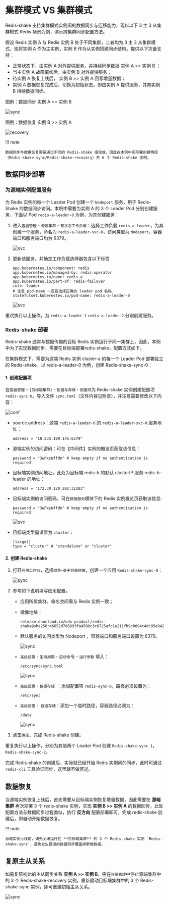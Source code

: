 # 集群模式 VS 集群模式

Redis-shake 支持集群模式实例间的数据同步与迁移能力，现以以下 3 主 3 从集群模式 Redis 场景为例，演示跨集群同步配置方法。

假设 Redis 实例 A 与 Redis 实例 B 处于不同集群，二者均为 3 主 3 从集群模式，现将实例 A 作为主实例，实例 B 作为从实例搭建同步结构，提供以下灾备支持：

- 正常状态下，由实例 A 对外提供服务，并持续同步数据  实例 A >> 实例 B ；
- 当主实例 A 故障离线后，由实例 B 对外提供服务；
- 待实例 A 恢复上线后， 实例 B >> 实例 A 回写增量数据；
- 实例 A 数据恢复完成后，切换为初始状态，即由实例 A 提供服务，并向实例 B 持续数据同步。

图例：数据同步 实例 A >> 实例 B

![sync](../images/sync01.png)

图例：数据恢复 实例 B >> 实例 A

![recovery](../images/sync02.png)



!!! note

    数据同步与数据恢复需要通过不同的 Redis-shake 组完成，因此在本例中实际要创建两组（Redis-shake-sync/Redis-shake-recovery）共 6 个 Redis-shake 实例。

## 数据同步部署

### 为源端实例配置服务

为 Redis 实例的每一个 Leader Pod 创建一个 `Nodeport` 服务，用于 Redis-Shake 的数据同步访问。本例中需要为实例 A 的 3 个 Leader Pod 分别创建服务，下面以 Pod `redis-a-leader-0` 为例，为其创建服务：

1. 进入`容器管理` - `源端集群` - `有状态工作负载`：选择工作负载 `redis-a-leader`，为其创建一个服务，命名为 `redis-a-leader-svc-0`，访问类型为 `Nodeport`，容器端口和服务端口均为 6379。

    ![svc](../images/sync03.png)

2. 更新该服务。并确定工作负载选择器包含以下标签
   
    ```shell
    app.kubernetes.io/component: redis
    app.kubernetes.io/managed-by: redis-operator
    app.kubernetes.io/name: redis-a
    app.kubernetes.io/part-of: redis-failover
    role: leader
    # 注意 pod-name 一定要选择正确的 leader pod 名称
    statefulset.kubernetes.io/pod-name: redis-a-leader-0
    ```

    ![svc](../images/sync04.png)

重试执行以上操作，为 `redis-a-leader-1` `redis-a-leader-2` 分别创建服务。

### Redis-shake 部署

Redis-shake 通常与数据传输的目标 Redis 实例运行于同一集群上，因此，本例中为了实现数据同步，需要在目标端部署redis-shake，配置方式如下。

在集群模式下，需要为源端 Redis 实例 cluster-a 的每一个 Leader Pod 部署独立的 Redis-shake。以 redis-a-leader-0  为例，创建 Redis-shake-sync-0：

#### 1. 创建配置项

在`容器管理` - `{目标端集群}` - `配置与存储` - `配置项`为 Redis-shake 实例创建配置项 `redis-sync-0`。导入文件 `sync.toml`（文件内容见附录），并注意需要修改以下内容：

![conf](../images/sync05.png)

- source.address：源端 `redis-a-leader-0` 的 `redis-a-leader-svc-0` 服务地址：

    ```shell
    address = "10.233.109.145:6379"
    ```
    
- 源端实例的访问密码：可在【中间件】实例的概览页获取该信息：

    ```shell
    password = "3wPxzWffdn" # keep empty if no authentication is required
    ```

- 目标端实例访问地址，此处为目标端 redis-b 的默认 clusterIP 服务 redis-b-leader  的地址：

    ```shell
    address = "172.30.120.202:32283"
    ```

- 目标端实例的访问密码，可在`数据服务`模块下的 Redis 实例概览页获取该信息:

    ```shell
    password = "3wPxzWffdn" # keep empty if no authentication is required
    ```

    ![svc](../images/sync06.png)

- 目标端类型需设置为 `cluster`：

    ```shell
    [target]
    type = "cluster" # "standalone" or "cluster"
    ```

#### 2. 创建 Redis-shake

1. 打开`应用工作台`，选择`向导`-`基于容器镜像`，创建一个应用 `Redis-shake-sync-0`：

    ![sync](../images/sync07.png)

2. 参考如下说明填写应用配置。
    
    - 应用所属集群、命名空间需与 Redis 实例一致；
    - 镜像地址：

        ```shell
        release.daocloud.io/ndx-product/redis-shake@sha256:46652d7d8893fa4508c3c6725afc1e211fb9cb894c4dc85e94287395a32fc3dc
        ```

    - 默认服务的访问类型为 Nodeport ，容器端口和服务端口设置为 6379。

        ![sync](../images/sync08.png)

    - `高级设置` - `生命周期`  - `启动命`令 - `运行参数` 填入：

        ```shell
        /etc/sync/sync.toml
        ```

        ![sync](../images/sync09.png)

    - `高级设置` - `数据存储 `：添加配置项 `redis-sync-0`，路径必须设置为：

        ```shell
        /etc/sync
        ```

    - `高级设置` -` 数据存储`：添加一个临时路径，容器路径必须为：

        ```shell
        /data
        ```

       ![sync](../images/sync10.png)

3. 点击`确定`，完成 Redis-shake 创建。

重复执行以上操作，分别为其他两个 Leader Pod 创建 `Redis-shake-sync-1`，`Redis-shake-sync-2`。

完成 Redis-shake 的创建后，实际就已经开始 Redis 实例间的同步，此时可通过 `redis-cli` 工具验证同步，这里就不做赘述。

## 数据恢复

当源端实例恢复上线后，首先需要从目标端实例恢复增量数据，因此需要在 **源端集群** 再次部署 3 个 redis-shake 实例，实现 **实例 B >> 实例 A** 的数据回传，此处配置方法与数据同步过程类似，执行 **反方向** 配置部署即可，完成 redis-shake 创建后，即自动开始数据恢复。

!!! note

    源端实例上线前，请先关闭运行在 **目标端集群** 的 3 个 Redis-shake 实例 `Redis-shake-sync`，避免发生错误的数据同步覆盖掉新增数据。

## 复原主从关系

如需复原初始的主从同步关系 **实例 A >> 实例 B**，需在`容器管理`中停止源端集群中的 3 个 Redis-shake-recovery 实例，重新启动目标端集群中的 3 个 Redis-shake-sync 实例，即可重建初始主从关系。

![sync](../images/sync11.png)
